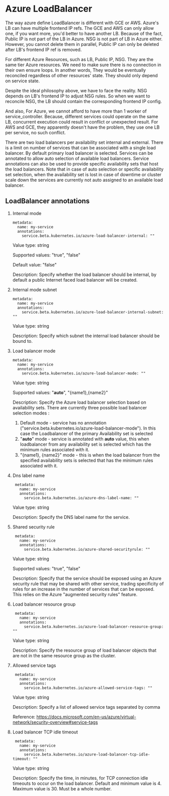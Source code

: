 # Azure LoadBalancer

The way azure define LoadBalancer is different with GCE or AWS. Azure's LB can have multiple frontend IP refs. The GCE and AWS can only allow one, if you want more, you'd better to have another LB. Because of the fact, Public IP is not part of the LB in Azure. NSG is not part of LB in Azure either. However, you cannot delete them in parallel, Public IP can only be deleted after LB's frontend IP ref is removed. 

For different Azure Resources, such as LB, Public IP, NSG. They are the same tier Azure resources. We need to make sure there is no connection in their own ensure loops. In another words, They would be eventually reconciled regardless of other resources' state. They should only depend on service state.

Despite the ideal philosophy above, we have to face the reality. NSG depends on LB's frontend IP to adjust NSG rules. So when we want to reconcile NSG, the LB should contain the corresponding frontend IP config.

And also, For Azure, we cannot afford to have more than 1 worker of service_controller. Because, different services could operate on the same LB, concurrent execution could result in conflict or unexpected result. For AWS and GCE, they apparently doesn't have the problem, they use one LB per service, no such conflict.

There are two load balancers per availability set internal and external. There is a limit on number of services that can be associated with a single load balancer.
By default primary load balancer is selected. Services can be annotated to allow auto selection of available load balancers. Service annotations can also be used to provide specific availability sets that host the load balancers. Note that in case of auto selection or specific availability set selection, when the availability set is lost in case of downtime or cluster scale down the services are currently not auto assigned to an available load balancer.

## LoadBalancer annotations

1. Internal mode
    ```
    metadata:
      name: my-service
      annotations:
        service.beta.kubernetes.io/azure-load-balancer-internal: ""
    ```
    Value type: string

    Supported values: "true", "false"

    Default value: "false"

    Description: Specify whether the load balancer should be internal, by default a public Internet faced load balancer will be created.
1. Internal mode subnet
    ```
    metadata:
      name: my-service
      annotations:
        service.beta.kubernetes.io/azure-load-balancer-internal-subnet: ""
    ```
    Value type: string

    Description: Specify which subnet the internal load balancer should be bound to.
1. Load balancer mode
    ```
    metadata:
      name: my-service
      annotations:
        service.beta.kubernetes.io/azure-load-balancer-mode: ""
    ```
    Value type: string

    Supported values: "__auto__", "{name1},{name2}"

    Description: Specify the Azure load balancer selection based on availability sets. There are currently three possible load balancer selection modes :
      1. Default mode - service has no annotation ("service.beta.kubernetes.io/azure-load-balancer-mode"). In this case the Loadbalancer of the primary Availability set is selected
      2. "__auto__" mode - service is annotated with __auto__ value, this when loadbalancer from any availability set is selected which has the minimum rules associated with it.
      3. "{name1}, {name2}" mode - this is when the load balancer from the specified availability sets is selected that has the minimum rules associated with it.
1. Dns label name
   ```
    metadata:
      name: my-service
      annotations:
        service.beta.kubernetes.io/azure-dns-label-name: ""
    ```
    Value type: string

    Description: Specify the DNS label name for the service.
1. Shared security rule
   ```
    metadata:
      name: my-service
      annotations:
        service.beta.kubernetes.io/azure-shared-securityrule: ""
    ```
    Value type: string

    Supported values: "true", "false"

    Description: Specify that the service should be exposed using an Azure security rule that may be shared with other service, trading specificity of rules for an increase in the number of services that can be exposed. This relies on the Azure "augmented security rules" feature.

1. Load balancer resource group
   ```
    metadata:
      name: my-service
      annotations:
        service.beta.kubernetes.io/azure-load-balancer-resource-group: ""
    ```
    Value type: string

    Description: Specify the resource group of load balancer objects that are not in the same resource group as the cluster.

1. Allowed service tags
   ```
    metadata:
      name: my-service
      annotations:
        service.beta.kubernetes.io/azure-allowed-service-tags: ""
    ```
    Value type: string
    
    Description: Specify a list of allowed service tags separated by comma

    Reference: https://docs.microsoft.com/en-us/azure/virtual-network/security-overview#service-tags

1. Load balancer TCP idle timeout
   ```
    metadata:
      name: my-service
      annotations:
        service.beta.kubernetes.io/azure-load-balancer-tcp-idle-timeout: ""
   ```

    Value type: string

    Description: Specify the time, in minutes, for TCP connection idle timeouts to occur on the load balancer. Default and minimum value is 4. Maximum value is 30. Must be a whole number.
